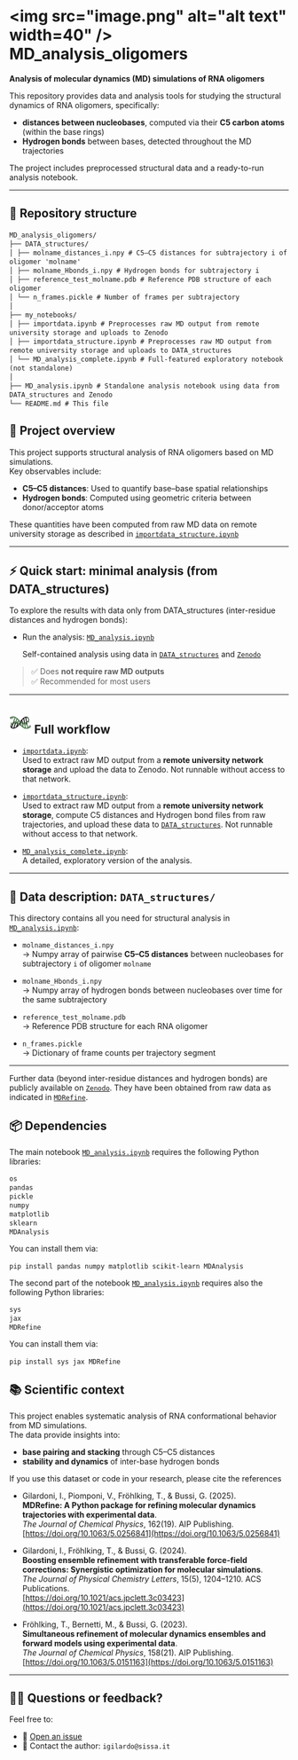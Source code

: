 # <img src="image.png" alt="alt text" width=40" /> MD_analysis_oligomers

**Analysis of molecular dynamics (MD) simulations of RNA oligomers**

This repository provides data and analysis tools for studying the structural dynamics of RNA oligomers, specifically:

- **distances between nucleobases**, computed via their **C5 carbon atoms** (within the base rings)
- **Hydrogen bonds** between bases, detected throughout the MD trajectories

The project includes preprocessed structural data and a ready-to-run analysis notebook.  

---

## 📁 Repository structure

```
MD_analysis_oligomers/
├── DATA_structures/
│ ├── molname_distances_i.npy # C5–C5 distances for subtrajectory i of oligomer 'molname'
│ ├── molname_Hbonds_i.npy # Hydrogen bonds for subtrajectory i
│ ├── reference_test_molname.pdb # Reference PDB structure of each oligomer
│ └── n_frames.pickle # Number of frames per subtrajectory
│
├── my_notebooks/
│ ├── importdata.ipynb # Preprocesses raw MD output from remote university storage and uploads to Zenodo
│ ├── importdata_structure.ipynb # Preprocesses raw MD output from remote university storage and uploads to DATA_structures
│ └── MD_analysis_complete.ipynb # Full-featured exploratory notebook (not standalone)
│
├── MD_analysis.ipynb # Standalone analysis notebook using data from DATA_structures and Zenodo
└── README.md # This file
```

## 🧪 Project overview

This project supports structural analysis of RNA oligomers based on MD simulations.  
Key observables include:

- **C5–C5 distances**: Used to quantify base–base spatial relationships
- **Hydrogen bonds**: Computed using geometric criteria between donor/acceptor atoms

These quantities have been computed from raw MD data on remote university storage as described in [`importdata_structure.ipynb`](my_notebooks/importdata_structure.ipynb)

---

## ⚡ Quick start: minimal analysis (from DATA_structures)

To explore the results with data only from DATA_structures (inter-residue distances and hydrogen bonds):

  - Run the analysis: [`MD_analysis.ipynb`](MD_analysis.ipynb)

     Self-contained analysis using data in [`DATA_structures`](DATA_structures/) and [`Zenodo`](https://zenodo.org/records/14956459)

> ✅ Does **not require raw MD outputs**  
> ✅ Recommended for most users

---

## <img src="image.png" alt="alt text" width="40" /> Full workflow

- [`importdata.ipynb`](my_notebooks/importdata.ipynb):  
  Used to extract raw MD output from a **remote university network storage** and upload the data to Zenodo. Not runnable without access to that network.

- [`importdata_structure.ipynb`](my_notebooks/importdata_structure.ipynb):  
  Used to extract raw MD output from a **remote university network storage**, compute C5 distances and Hydrogen bond files from raw trajectories, and upload these data to [`DATA_structures`](DATA_structures/). Not runnable without access to that network.

- [`MD_analysis_complete.ipynb`](my_notebooks/MD_analysis_complete.ipynb):  
  A detailed, exploratory version of the analysis.

---

## 📄 Data description: `DATA_structures/`

This directory contains all you need for structural analysis in [`MD_analysis.ipynb`](MD_analysis.ipynb):

- `molname_distances_i.npy`  
  → Numpy array of pairwise **C5–C5 distances** between nucleobases for subtrajectory `i` of oligomer `molname`

- `molname_Hbonds_i.npy`  
  → Numpy array of hydrogen bonds between nucleobases over time for the same subtrajectory

- `reference_test_molname.pdb`  
  → Reference PDB structure for each RNA oligomer

- `n_frames.pickle`  
  → Dictionary of frame counts per trajectory segment

---

Further data (beyond inter-residue distances and hydrogen bonds) are publicly available on [`Zenodo`](https://zenodo.org/records/14956459). They have been obtained from raw data as indicated in [`MDRefine`](https://github.com/bussilab/MDRefine/blob/master/Examples/load_data_oligomers.ipynb).

## 📦 Dependencies

The main notebook [`MD_analysis.ipynb`](MD_analysis.ipynb) requires the following Python libraries:

```
os
pandas
pickle
numpy
matplotlib
sklearn
MDAnalysis
```

You can install them via:

`pip install pandas numpy matplotlib scikit-learn MDAnalysis`

The second part of the notebook [`MD_analysis.ipynb`](MD_analysis.ipynb) requires also the following Python libraries:

```
sys
jax
MDRefine
```

You can install them via:

`pip install sys jax MDRefine`

## 📚 Scientific context

This project enables systematic analysis of RNA conformational behavior from MD simulations.  
The data provide insights into:

- **base pairing and stacking** through C5–C5 distances  
- **stability and dynamics** of inter-base hydrogen bonds

If you use this dataset or code in your research, please cite the references

- Gilardoni, I., Piomponi, V., Fröhlking, T., & Bussi, G. (2025).  
  **MDRefine: A Python package for refining molecular dynamics trajectories with experimental data**.  
  *The Journal of Chemical Physics*, 162(19). AIP Publishing.  
  [https://doi.org/10.1063/5.0256841](https://doi.org/10.1063/5.0256841)

- Gilardoni, I., Fröhlking, T., & Bussi, G. (2024).  
  **Boosting ensemble refinement with transferable force-field corrections: Synergistic optimization for molecular simulations**.  
  *The Journal of Physical Chemistry Letters*, 15(5), 1204–1210. ACS Publications.  
  [https://doi.org/10.1021/acs.jpclett.3c03423](https://doi.org/10.1021/acs.jpclett.3c03423)

- Fröhlking, T., Bernetti, M., & Bussi, G. (2023).  
  **Simultaneous refinement of molecular dynamics ensembles and forward models using experimental data**.  
  *The Journal of Chemical Physics*, 158(21). AIP Publishing.  
  [https://doi.org/10.1063/5.0151163](https://doi.org/10.1063/5.0151163)

---

## 🙋‍♀️ Questions or feedback?

Feel free to:

- 📂 [Open an issue](https://github.com/IvanGilardoni/MD_analysis_oligomers/issues)
- 📧 Contact the author: `igilardo@sissa.it`

